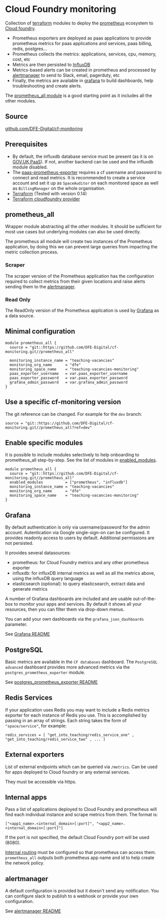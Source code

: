 # Cloud Foundry monitoring

Collection of [terraform](https://www.terraform.io/) modules to deploy the [prometheus](https://prometheus.io/) ecosystem to [Cloud foundry](https://www.cloudfoundry.org/).

- Prometheus exporters are deployed as paas applications to provide prometheus metrics for paas applications and services, paas billing, redis, postgres...
- Prometheus collects the metrics: applications, services, cpu, memory, cost, etc
- Metrics are then persisted to [InfluxDB](https://www.influxdata.com/products/influxdb-overview/)
- Metrics-based alerts can be created in prometheus and processed by [alertmanager](https://prometheus.io/docs/alerting/) to send to Slack, email, pagerduty, etc
- Finally, the metrics are available in [grafana](https://grafana.com/) to build dashboards, help troubleshooting and create alerts.

The [prometheus_all module](#prometheus-all) is a good starting point as it includes all the other modules.

## Source

[github.com/DFE-Digital/cf-monitoring](https://github.com/DFE-Digital/cf-monitoring)

## Prerequisites

- By default, the influxdb database service must be present (as it is on [GOV.UK PaaS](https://www.cloud.service.gov.uk/)). If not, another backend can be used and the influxdb module disabled.
- The [paas-prometheus-exporter](https://github.com/alphagov/paas-prometheus-exporter) requires a cf username and password to connect and read metrics.
It is recommended to create a service account and set it up as `SpaceAuditor` on each monitored space as well as `BillingManager` on the whole organisation.
- [Terraform](https://www.terraform.io/) (Tested with version 0.14)
- [Terraform cloudfoundry provider](https://registry.terraform.io/providers/cloudfoundry-community/cloudfoundry/latest)

## prometheus_all

Wrapper module abstracting all the other modules. It should be sufficient for most use cases but underlying modules can also be used directly.

The prometheus all module will create two instances of the Prometheus application, by doing this we can prevent large queries from impacting the metric collection process.

### Scraper
The scraper version of the Prometheus application has the configuration required to collect metrics from their given locations and raise alerts sending them to the [alertmanager](alertmanager/README.md).

### Read Only
The ReadOnly version of the Prometheus application is used by [Grafana](grafana/README.md) as a data source.
 
## Minimal configuration

```hcl
module prometheus_all {
  source = "git::https://github.com/DFE-Digital/cf-monitoring.git//prometheus_all"

  monitoring_instance_name = "teaching-vacancies"
  monitoring_org_name      = "dfe"
  monitoring_space_name    = "teaching-vacancies-monitoring"
  paas_exporter_username   = var.paas_exporter_username
  paas_exporter_password   = var.paas_exporter_password
  grafana_admin_password   = var.grafana_admin_password
}
```

## Use a specific cf-monitoring version
The git reference can be changed. For example for the `dev` branch:
```
source = "git::https://github.com/DFE-Digital/cf-monitoring.git//prometheus_all?ref=dev"
```

## Enable specific modules
It is possible to include modules selectively to help onboarding to prometheus_all step-by-step. See the list of modules in
[enabled_modules](https://github.com/DFE-Digital/cf-monitoring/blob/master/prometheus_all/input.tf).

```hcl
module prometheus_all {
  source = "git::https://github.com/DFE-Digital/cf-monitoring.git//prometheus_all"
  enabled_modules          = ["prometheus", "influxdb"]
  monitoring_instance_name = "teaching-vacancies"
  monitoring_org_name      = "dfe"
  monitoring_space_name    = "teaching-vacancies-monitoring"
}
```

## Grafana

By default authentication is only via username/password for the admin account. Autentication via Google single-sign-on can be configured. It provides
readonly access to users by default. Additional permissions are not persisted.

It provides several datasources:
- prometheus: for Cloud Foundry metrics and any other prometheus exporter
- influxdb: for influxDB internal metrics as well as all the metrics above, using the influxDB query language
- elasticsearch (optional): to query elasticsearch, extract data and generate metrics

A number of Grafana dashboards are included and are usable out-of-the-box to monitor your apps and services. By default it shows all your resources,
then you can filter them via drop-down menus.

You can add your own dashboards via the `grafana_json_dashboards` parameter.

See [Grafana README](grafana/README.md)

## PostgreSQL
Basic metrics are available in the `CF databases` dashboard. The `PostgreSQL advanced` dashboard provides more advanced metrics via the `postgres_prometheus_exporter` module.

See [postgres_prometheus_exporter README](postgres_prometheus_exporter/README.md)

## Redis Services
If your application uses Redis you may want to include a Redis metrics exporter for each instance of Redis you use. This is accomplished by passing in an array of strings. Each string takes the form
of `"space/service"`, for example:

```
redis_services = [ "get_into_teaching/redis_service_one" , "get_into_teaching/redis_service_two" , ... ]
```

## External exporters
List of external endpoints which can be queried via `/metrics`. Can be used for apps deployed to Cloud foundry or any external services.

They must be accessible via https.

## Internal apps
Pass a list of applications deployed to Cloud Foundry and prometheus will find each individual instance and scrape metrics from them. The format is:

```
["<app1_name>.<internal_domain>[:port]", "<app2_name>.<internal_domain>[:port]"]
```

If the port is not specified, the default Cloud Foundry port will be used (8080).

[Internal routing](https://docs.cloudfoundry.org/devguide/deploy-apps/routes-domains.html#internal-routes) must be configured so that prometheus can access them.
`prometheus_all` outputs both prometheus app name and id to help create the network policy.

## alertmanager
A default configuration is provided but it doesn't send any notification. You can configure slack to publish to a webhook or provide your own configuration.

See [alertmanager README](alertmanager/README.md)

